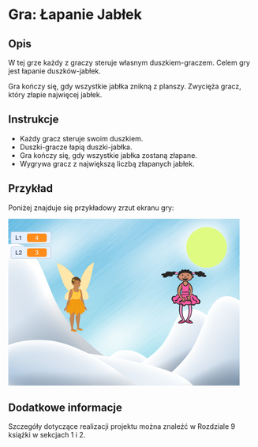 # Gra: Łapanie Jabłek

## Opis

W tej grze każdy z graczy steruje własnym duszkiem-graczem. Celem gry jest łapanie duszków-jabłek.

Gra kończy się, gdy wszystkie jabłka znikną z planszy. Zwycięża gracz, który złapie najwięcej jabłek.

## Instrukcje

- Każdy gracz steruje swoim duszkiem.
- Duszki-gracze łapią duszki-jabłka.
- Gra kończy się, gdy wszystkie jabłka zostaną złapane.
- Wygrywa gracz z największą liczbą złapanych jabłek.

## Przykład

Poniżej znajduje się przykładowy zrzut ekranu gry:

![Zrzut ekranu gry](zrzut_gry.png)

## Dodatkowe informacje

Szczegóły dotyczące realizacji projektu można znaleźć w Rozdziale 9 książki w sekcjach 1 i 2.
